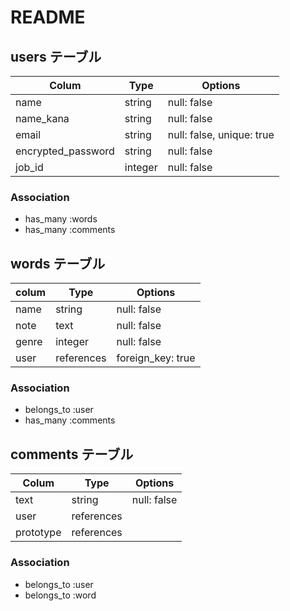 # README

## users テーブル

| Colum                 | Type    | Options                   |
| --------------------- | ------- | ------------------------- |
| name                  | string  | null: false               |
| name_kana             | string  | null: false               |
| email                 | string  | null: false, unique: true |
| encrypted_password    | string  | null: false               |
| job_id                | integer | null: false               |

### Association

- has_many :words
- has_many :comments

## words テーブル

| colum       | Type                | Options           |
| ----------- | ------------------- | ----------------- |
| name        | string              | null: false       |
| note        | text                | null: false       |
| genre       | integer             | null: false       |
| user        | references          | foreign_key: true |

### Association

- belongs_to :user
- has_many   :comments

## comments テーブル

| Colum      | Type        | Options     | 
| ---------- | ----------- | ----------- |
| text       | string      | null: false |
| user       | references  |             |
| prototype  | references  |             |

### Association

- belongs_to :user
- belongs_to :word